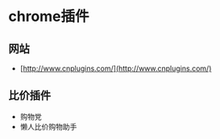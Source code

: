 

# chrome插件

## 网站

- [http://www.cnplugins.com/](http://www.cnplugins.com/)

## 比价插件

- 购物党
- 懒人比价购物助手